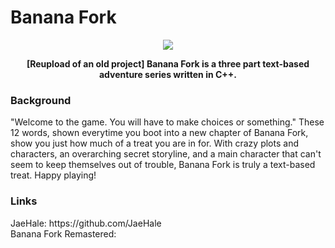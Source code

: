 # Banana Fork

<p align="center"> <a href="https://github.com/JaeHale/BananaFork#readme">
  <img src= "https://user-images.githubusercontent.com/122903434/226190362-3e6d4f4e-bfa3-4842-83a0-8f1af082a1ee.png" >
</p> </a>

<p align="center"><b>
  [Reupload of an old project] Banana Fork is a three part text-based adventure series written in C++.
</p></b>

### Background

<p align="left">
  "Welcome to the game. You will have to make choices or something." These 12 words, shown everytime you boot into a new chapter of Banana Fork, show you just how much of a treat you are in for. With crazy plots and characters, an overarching secret storyline, and a main character that can't seem to keep themselves out of trouble, Banana Fork is truly a text-based treat. Happy playing!
</p>

### Links
<p align="left">
JaeHale: https://github.com/JaeHale<br>
Banana Fork Remastered: 
</p>
